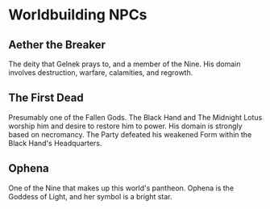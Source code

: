# Worldbuilding NPCs

## Aether the Breaker

The deity that Gelnek prays to, and a member of the Nine. His domain involves destruction, warfare, calamities, and regrowth.

## The First Dead

Presumably one of the Fallen Gods. The Black Hand and The Midnight Lotus worship him and desire to restore him to power. His domain is strongly based on necromancy. The Party defeated his weakened Form within the Black Hand's Headquarters.

## Ophena

One of the Nine that makes up this world's pantheon. Ophena is the Goddess of Light, and her symbol is a bright star. 